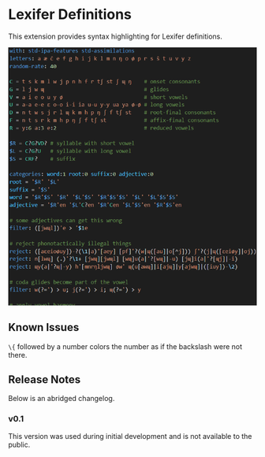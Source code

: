 # Lexifer Definitions

This extension provides syntax highlighting for Lexifer definitions.

![Preview with the Solarized Dark theme](images/example.png)

## Known Issues

`\{` followed by a number colors the number as if the backslash were not there.

## Release Notes

Below is an abridged changelog.

### v0.1

This version was used during initial development and is not available to the
public.
